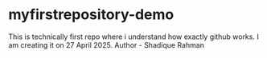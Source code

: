 # myfirstrepository-demo
This is technically first repo where i understand how exactly github works. I am creating it on 27 April 2025.
Author - Shadique Rahman

